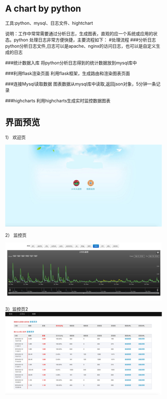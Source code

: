 # A chart by python

工具:python、mysql、日志文件、hightchart

说明：工作中常常需要通过分析日志，生成图表，直观的应一个系统或应用的状态。python 处理日志非常方便快捷，主要流程如下：
#处理流程
###分析日志
python分析日志文件,日志可以是apache、nginx的访问日志，也可以是自定义生成的日志

###统计数据入库
将python分析日志得到的统计数据放到mysql库中

###利用flask渲染页面
利用flask框架，生成路由和渲染图表页面

###连接Mysql读取数据
图表数据从mysql库中读取,返回json对象，5分钟一条记录

###highcharts
利用highcharts生成实时监控数据图表

# 界面预览

1） 欢迎页

![](doc/wel.png?raw=true)

2） 监控页

![](doc/charts.png?raw=true)

3）监控页2
![](doc/node_pic.png?raw=true)

